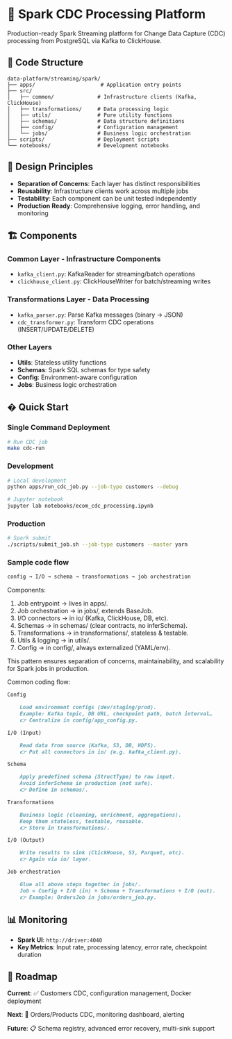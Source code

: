 # 🚀 Spark CDC Processing Platform

Production-ready Spark Streaming platform for Change Data Capture (CDC) processing from PostgreSQL via Kafka to ClickHouse.

## 📁 **Code Structure**

```
data-platform/streaming/spark/
├── apps/                     # Application entry points
├── src/
│   ├── common/              # Infrastructure clients (Kafka, ClickHouse)
│   ├── transformations/     # Data processing logic
│   ├── utils/               # Pure utility functions
│   ├── schemas/             # Data structure definitions
│   ├── config/              # Configuration management
│   └── jobs/                # Business logic orchestration
├── scripts/                 # Deployment scripts
└── notebooks/               # Development notebooks
```

## 🎯 **Design Principles**

- **Separation of Concerns**: Each layer has distinct responsibilities
- **Reusability**: Infrastructure clients work across multiple jobs
- **Testability**: Each component can be unit tested independently
- **Production Ready**: Comprehensive logging, error handling, and monitoring

## 🏗️ **Components**

### **Common Layer** - Infrastructure Components
- `kafka_client.py`: KafkaReader for streaming/batch operations
- `clickhouse_client.py`: ClickHouseWriter for batch/streaming writes

### **Transformations Layer** - Data Processing
- `kafka_parser.py`: Parse Kafka messages (binary → JSON)
- `cdc_transformer.py`: Transform CDC operations (INSERT/UPDATE/DELETE)

### **Other Layers**
- **Utils**: Stateless utility functions
- **Schemas**: Spark SQL schemas for type safety
- **Config**: Environment-aware configuration
- **Jobs**: Business logic orchestration

## � **Quick Start**

### **Single Command Deployment**
```bash
# Run CDC job
make cdc-run
```

### **Development**
```bash
# Local development
python apps/run_cdc_job.py --job-type customers --debug

# Jupyter notebook
jupyter lab notebooks/ecom_cdc_processing.ipynb
```

### **Production**
```bash
# Spark submit
./scripts/submit_job.sh --job-type customers --master yarn
```

### Sample code flow
```txt
config → I/O → schema → transformations → job orchestration
```
Components:
1. Job entrypoint → lives in apps/.
2. Job orchestration → in jobs/, extends BaseJob.
3. I/O connectors → in io/ (Kafka, ClickHouse, DB, etc).
4. Schemas → in schemas/ (clear contracts, no inferSchema).
5. Transformations → in transformations/, stateless & testable.
6. Utils & logging → in utils/.
7. Config → in config/, always externalized (YAML/env).

This pattern ensures separation of concerns, maintainability, and scalability for Spark jobs in production.

Common coding flow:

```md
Config

    Load environment configs (dev/staging/prod).
    Example: Kafka topic, DB URL, checkpoint path, batch interval…
    👉 Centralize in config/app_config.py.

I/O (Input)

    Read data from source (Kafka, S3, DB, HDFS).
    👉 Put all connectors in io/ (e.g. kafka_client.py).

Schema

    Apply predefined schema (StructType) to raw input.
    Avoid inferSchema in production (not safe).
    👉 Define in schemas/.

Transformations

    Business logic (cleaning, enrichment, aggregations).
    Keep them stateless, testable, reusable.
    👉 Store in transformations/.

I/O (Output)

    Write results to sink (ClickHouse, S3, Parquet, etc).
    👉 Again via io/ layer.

Job orchestration

    Glue all above steps together in jobs/.
    Job = Config + I/O (in) + Schema + Transformations + I/O (out).
    👉 Example: OrdersJob in jobs/orders_job.py.
```
## 📊 **Monitoring**

- **Spark UI**: `http://driver:4040`
- **Key Metrics**: Input rate, processing latency, error rate, checkpoint duration

## 🔮 **Roadmap**

**Current**: ✅ Customers CDC, configuration management, Docker deployment

**Next**: 🔄 Orders/Products CDC, monitoring dashboard, alerting

**Future**: 📋 Schema registry, advanced error recovery, multi-sink support

